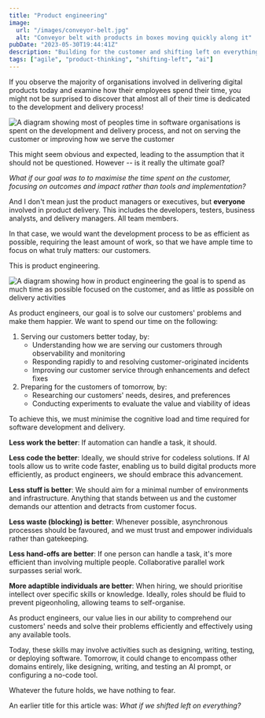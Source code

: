 ```yaml
---
title: "Product engineering"
image:
  url: "/images/conveyor-belt.jpg"
  alt: "Conveyor belt with products in boxes moving quickly along it"
pubDate: "2023-05-30T19:44:41Z"
description: "Building for the customer and shifting left on everything."
tags: ["agile", "product-thinking", "shifting-left", "ai"]
---
```


If you observe the majority of organisations involved in delivering digital products today and examine how their employees spend their time, you might not be surprised to discover that almost all of their time is dedicated to the development and delivery process!

![A diagram showing most of peoples time in software organisations is spent on the development and delivery process, and not on serving the customer or improving how we serve the customer](/images/product-engineering-current-state.png)

This might seem obvious and expected, leading to the assumption that it should not be questioned. However -- is it really the ultimate goal?

_What if our goal was to to maximise the time spent on the customer, focusing on outcomes and impact rather than tools and implementation?_

And I don't mean just the product managers or executives, but **everyone** involved in product delivery. This includes the developers, testers, business analysts, and delivery managers. All team members.

In that case, we would want the development process to be as efficient as possible, requiring the least amount of work, so that we have ample time to focus on what truly matters: our customers.

This is product engineering.

![A diagram showing how in product engineering the goal is to spend as much time as possible focused on the customer, and as little as possible on delivery activities](/images/product-engineering-goal.png)

As product engineers, our goal is to solve our customers' problems and make them happier. We want to spend our time on the following:

1. Serving our customers better today, by:
   - Understanding how we are serving our customers through observability and monitoring
   - Responding rapidly to and resolving customer-originated incidents
   - Improving our customer service through enhancements and defect fixes
2. Preparing for the customers of tomorrow, by:
   - Researching our customers' needs, desires, and preferences
   - Conducting experiments to evaluate the value and viability of ideas

To achieve this, we must minimise the cognitive load and time required for software development and delivery.

**Less work the better**: If automation can handle a task, it should.

**Less code the better**: Ideally, we should strive for codeless solutions. If AI tools allow us to write code faster, enabling us to build digital products more efficiently, as product engineers, we should embrace this advancement.

**Less stuff is better**: We should aim for a minimal number of environments and infrastructure. Anything that stands between us and the customer demands our attention and detracts from customer focus.

**Less waste (blocking) is better**: Whenever possible, asynchronous processes should be favoured, and we must trust and empower individuals rather than gatekeeping.

**Less hand-offs are better**: If one person can handle a task, it's more efficient than involving multiple people. Collaborative parallel work surpasses serial work.

**More adaptible individuals are better**: When hiring, we should prioritise intellect over specific skills or knowledge. Ideally, roles should be fluid to prevent pigeonholing, allowing teams to self-organise.

As product engineers, our value lies in our ability to comprehend our customers' needs and solve their problems efficiently and effectively using any available tools.

Today, these skills may involve activities such as designing, writing, testing, or deploying software. Tomorrow, it could change to encompass other domains entirely, like designing, writing, and testing an AI prompt, or configuring a no-code tool.

Whatever the future holds, we have nothing to fear.

An earlier title for this article was: _What if we shifted left on everything?_
